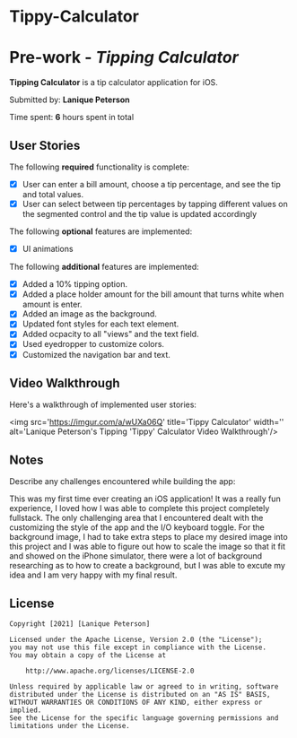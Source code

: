 # Tippy-Calculator
# Pre-work - *Tipping Calculator*

**Tipping Calculator** is a tip calculator application for iOS.

Submitted by: **Lanique Peterson**

Time spent: **6** hours spent in total

## User Stories

The following **required** functionality is complete:

* [x] User can enter a bill amount, choose a tip percentage, and see the tip and total values.
* [x] User can select between tip percentages by tapping different values on the segmented control and the tip value is updated accordingly

The following **optional** features are implemented:

* [x] UI animations

The following **additional** features are implemented:

- [x] Added a 10% tipping option.
- [x] Added a place holder amount for the bill amount that turns white when amount is enter.
- [x] Added an image as the background.
- [x] Updated font styles for each text element.
- [x] Added ocpacity to all "views" and the text field.
- [x] Used eyedropper to customize colors.
- [x] Customized the navigation bar and text.

## Video Walkthrough

Here's a walkthrough of implemented user stories:

<img src='https://imgur.com/a/wUXa06Q' title='Tippy Calculator' width='' alt='Lanique Peterson's Tipping 'Tippy' Calculator Video Walkthrough'/>

## Notes

Describe any challenges encountered while building the app:

This was my first time ever creating an iOS application! 
It was a really fun experience, I loved how I was able to complete this project completely fullstack.
The only challenging area that I encountered dealt with the customizing the style of the app and the I/O keyboard toggle.
For the background image, I had to take extra steps to place my desired image into this project 
and I was able to figure out how to scale the image so that it fit and showed on the iPhone simulator, 
there were a lot of background researching as to how to create a background, but 
I was able to excute my idea and I am very happy with my final result.

## License

    Copyright [2021] [Lanique Peterson]

    Licensed under the Apache License, Version 2.0 (the "License");
    you may not use this file except in compliance with the License.
    You may obtain a copy of the License at

        http://www.apache.org/licenses/LICENSE-2.0

    Unless required by applicable law or agreed to in writing, software
    distributed under the License is distributed on an "AS IS" BASIS,
    WITHOUT WARRANTIES OR CONDITIONS OF ANY KIND, either express or implied.
    See the License for the specific language governing permissions and
    limitations under the License.
